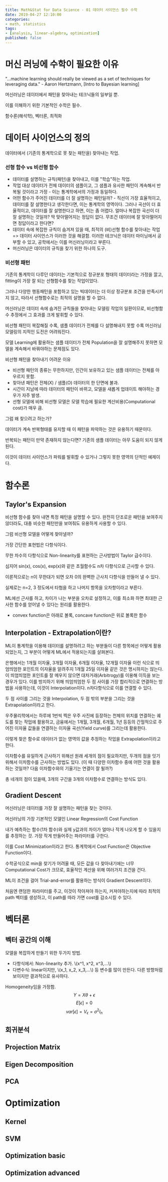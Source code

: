 ```yaml
---
title: Math&Stat for Data Science - 01 데이터 사이언스 필수 수학
date: 2019-04-27 12:10:00
categories:
- math, statistics
tags:
- [analysis, linear-algebra, optimization]
published: false
---
```


# 머신 러닝에 수학이 필요한 이유

"...machine learning should really be viewed as a set of techniques for leveraging data." - Aaron Hertzmann, [Intro to Bayesian learning]

머신러닝은 데이터에서 패턴을 찾아내는 테크닉들의 일부일 뿐.

이를 이해하기 위한 기본적인 수학은 필수.

함수론(해석학), 벡터론, 최적화

# 데이터 사이언스의 정의
데이터에서 (기존의 통계학으로 못 찾는 패턴을) 찾아내는 작업.

### 선형 함수 vs 비선형 함수
* 데이터를 설명하는 규칙(패턴)을 찾아내고, 이를 "학습"하는 작업.
* 작업 대상 데이터가 전체 데이터의 샘플이고, 그 샘플과 유사한 패턴이 계속해서 반복될 것이라고 가정 - 이는 통계학에서의 가정과 동일하다.
* 어떤 함수가 주어진 데이터를 더 잘 설명하는 패턴일까? - 직선이 가장 효율적이고, 데이터를 잘 설명한다고 생각한다면, 이는 통계학의 영역이다. 그러나 곡선이 더 효율적이고, 데이터를 잘 설명한다고 하면, 이는 좀 어렵다. 얼마나 복잡한 곡선이 더 잘 설명하는 것일까? 딱 맞아떨어지는 정답이 없다. 무조건 데이터에 잘 맞아떨어지면 정답이라고 한다면?
* 데이터 속에 복잡한 규칙이 숨겨져 있을 때, 최적의 (비)선형 함수를 찾아내는 작업 => 데이터 사이언스가 이러한 것을 해결함. 이러한 테크닉은 데이터 마이닝에서 공부할 수 있고, 공학에서는 이를 머신러닝이라고 부른다.
* 머신러닝은 데이터의 규칙을 찾기 위한 하나의 도구.

### 비선형 패턴
기존의 통계학이 다루던 데이터는 기본적으로 정규분포 형태의 데이터라는 가정을 깔고, fitting이 가장 잘 되는 선형함수를 찾는 작업이었다.

그러나 다양한 행동패턴을 포함하고 있는 빅데이터는 더 이상 정규분포 조건을 만족시키지 않고, 따라서 선형함수로는 최적의 설명을 할 수 없다.

머신러닝은 데이터 속에 숨겨진 규칙들을 찾아내는 모델링 작업의 일환이므로, 비선형함수 추정에서 그 효과를 크게 발휘할 수 있다.

비선형 패턴이 복잡해질 수록, 샘플 데이터가 전체를 다 설명해내지 못할 수록 머신러닝 모델링의 지적인 도전은 어려워진다.

모델 Learning에 활용하는 샘플 데이터가 전체 Population을 잘 설명해주지 못하면 모델을 계속해서 바꿔야하는 문제점도 있다.

비선형 패턴을 찾아내기 어려운 이유
* 비선형 패턴의 종류는 무한하지만, 인간이 보유하고 있는 샘플 데이터는 전체를 아우르지 못함.
* 찾아낸 패턴은 전체(X) / 샘플(O) 데이터의 한 단면에 불과.
* 시간이 지남에 따라 데이터의 패턴이 바뀌고, 모델을 새롭게 업데이트 해야하는 경우가 자주 발생.
* 선형 모델에 비해 비선형 모델은 모델 학습에 필요한 계산비용(Computational cost)가 매우 큼.

그럼 왜 찾으려고 하는가?

데이터가 계속 반복형태를 유지할 때 이 패턴을 파악하는 것은 유용하기 때문이다.

반복되는 패턴이 만약 존재하지 않는다면? 기존의 샘플 데이터는 아무 도움이 되지 않게 된다.

이것이 데이터 사이언스가 파워를 발휘할 수 있거나 그렇지 못한 영역의 단적인 예제이다.

# 함수론
## Taylor's Expansion
비선형 함수를 찾아 내면 특정 패턴을 설명할 수 있다. 완전히 단조로운 패턴을 보여주지 않더라도, 대충 비슷한 패턴만을 보여줘도 유용하게 사용할 수 있다.

그럼 비선형 모델을 어떻게 찾아낼까?

가장 간단한 표현법은 다항식이다.

무한 차수의 다항식으로 Non-linearity를 표현하는 근사방법이 Taylor 급수이다.

심지어 sin(x), cos(x), exp(x)와 같은 초월함수도 n차 다항식으로 근사할 수 있다.

이론적으로는 n이 무한대가 되면 오차 0의 완벽한 근사치 다항식을 만들어 낼 수 있다.

실제로는 n=2, 3 정도에서 타협을 하고 나머지 항목을 오차항이라고 부른다.

ML에선 근사를 하고, 차이가 나는 부분을 오차로 설정하고, 이를 최소화 하면 최대한 근사한 함수를 얻어낼 수 있다는 원리를 활용한다.

* convex function은 아래로 볼록, concave function은 위로 볼록한 함수

## Interpolation - Extrapolation이란?
ML이 통계학을 이용해 데이터를 설명하려고 하는 부분들이 다른 항목에선 어떻게 활용되었는지, 그 부분이 어떻게 ML에서 적용되는지를 살펴본다.

은행에서는 1개월 이자율, 3개월 이자율, 6개월 이자율, 12개월 이자율 이런 식으로 띄엄띄엄한 포인트의 이자율을 알려주지 1개월 25일 이자율 같은 것은 명시하지는 않는다. 이 띄엄띄엄한 포인트를 잘 메우지 않으면 대차거래(Arbitrogy)를 이용해 이득을 보는 경우가 있다. 이를 방지하기 위해 띄엄띄엄한 두 점 사이를 가장 합리적으로 연결하는 방법을 사용하는데, 이것이 Interpolation이다. n차다항식으로 이를 연결할 수 있다.

두 점 사이를 그리는 것을 Interpolation, 두 점 밖의 부분을 그리는 것을 Extrapolation이라고 한다.

우주물리학에서는 하루에 1번씩 찍은 우주 사진에 등장하는 천체의 위치를 연결하는 궤도를 찾는 작업에 활용하고, 금융에서는 1개월, 3개월, 6개월, 1년 등등의 간헐적으로 주어진 이자율 값들을 연결하는 이자율 곡선(Yield curve)를 그리는데 활용한다.

이렇게 찾은 함수로 데이터가 없는 영역의 값을 추정하는 작업을 Extrapolation이라고 한다.

이차함수를 유일하게 근사하기 위해선 원래 세개의 점이 필요하지만, 두개의 점을 잇기 위해서 이차함수를 근사하는 방법도 있다. (이 때 다양한 이차함수 중에 어떤 것을 활용하는 것일까? 다음 이차함수와의 기울기는 연결이 잘 될까?)

총 네개의 점이 있을때, 3개의 구간을 3개의 이차함수로 연결하는 방식도 있다.

## Gradient Descent
머신러닝은 데이터를 가장 잘 설명하는 패턴을 찾는 것이다.

머신러닝의 가장 기본적인 모델인 Linear Regression의 Cost Function

내가 예측하는 함수(1차 함수)와 실제 y값과의 차이가 얼마나 작게 나오게 할 수 있을지를 추정하는 것. 가장 작게 만들어주는 파라미터를 구한다.

이를 Cost Minimization이라고 한다. 통계학에서 Cost Function은 Objective Function이다.

수학공식으로 min을 찾기가 어려울 때, 모든 값을 다 찾아내기에는 너무 Computational Cost가 크므로, 효율적인 계산을 위해 여러가지 조건을 건다.

ML이 조건을 걸어 Trial-and-error를 활용하는 방식이 Gradient Descent이다.

처음엔 랜덤한 파라미터를 주고, 이것이 작아져야 하는지, 커져야하는지에 따라 최적의 path 벡터를 생성하고, 이 path를 따라 가면 cost를 감소시킬 수 있다.

# 벡터론
## 벡터 공간의 이해
모델을 복잡하게 만들기 위한 두가지 방법.
* 다항식에서: Non-linearity 추가. \\(x^1, x^2, x^3,...\\)
* 다변수식: linear이지만, \\(x_1, x_2, x_3,...\\) 등 변수를 많이 만든다.
다른 방향처럼 보이지만 결과적으로 유사하다.

Homogeneity임을 가정함.
$$Y=X\theta+\epsilon$$
$$E[\epsilon]=0$$
$$var[\epsilon]=V_\epsilon=\sigma^2I_n$$

## 회귀분석
## Projection Matrix
## Eigen Decomposition
## PCA

# Optimization
## Kernel
## SVM
## Optimization basic
## Optimization advanced